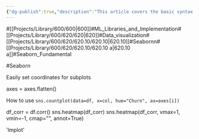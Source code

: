 ```yaml
---
{"dg-publish":true,"description":"This article covers the basic syntax of Seaborn.","permalink":"/projects/library/600/620/620-10/620-10-a/","dgPassFrontmatter":true,"noteIcon":"0","created":"2024-01-24T00:56:07.418+09:00","updated":"2024-04-11T00:50:48.545+09:00"}
---
```


#[[Projects/Library/600/600\|600]]#ML_Libraries_and_Implementation#[[Projects/Library/600/620/620\|620]]#Data_visualization#[[Projects/Library/600/620/620.10/620.10\|620.10]]#Seabornn#[[Projects/Library/600/620/620.10/620.10 a\|620.10 a]]#Seaborn_Fundamental





#Seaborn

Easily set coordinates for subplots

axes = axes.flatten()

How to use
`sns.countplot(data=df, x=col, hue="Churn", ax=axes[i])`

df_corr = df.corr()
sns.heatmap(df_corr)
sns.heatmap(df_corr, vmax=1, vmin=-1, cmap="", annot=True)

'lmplot'